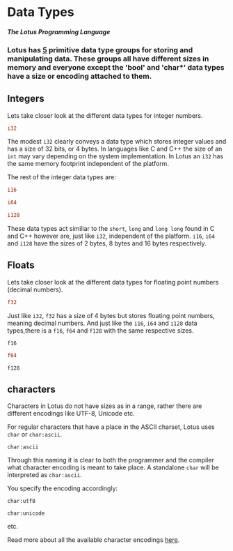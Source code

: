 # Data Types

#### _The Lotus Programming Language_

### Lotus has <u>5</u> primitive data type groups for storing and manipulating data. These groups all have different sizes in memory and everyone except the 'bool' and 'char\*' data types have a size or encoding attached to them.

## Integers

Lets take closer look at the different data types for integer numbers.

```rust
i32
```

The modest `i32` clearly conveys a data type which stores integer values and has a size of 32 bits, or 4 bytes. In languages like C and C++ the size of an `int` may vary depending on the system implementation. In Lotus an `i32` has the same memory footprint independent of the platform.

The rest of the integer data types are:

```rust
i16
```

```rust
i64
```

```rust
i128
```

These data types act similiar to the `short`, `long` and `long long` found in C and C++ however are, just like `i32`, independent of the platform. `i16`, `i64` and `i128` have the sizes of 2 bytes, 8 bytes and 16 bytes respectively.

## Floats

Lets take closer look at the different data types for floating point numbers (decimal numbers).

```rust
f32
```

Just like `i32`, `f32` has a size of 4 bytes but stores floating point numbers, meaning decimal numbers. And just like the `i16`, `i64` and `i128` data types,there is a `f16`, `f64` and `f128` with the same respective sizes.

```
f16
```

```rust
f64
```

```
f128
```

## characters

Characters in Lotus do not have sizes as in a range, rather there are different encodings like UTF-8, Unicode etc.

For regular characters that have a place in the ASCII charset, Lotus uses `char` or `char:ascii`.

```
char:ascii
```

Through this naming it is clear to both the programmer and the compiler what character encoding is meant to take place. A standalone `char` will be interpreted as `char:ascii`.

You specify the encoding accordingly:

```
char:utf8
```

```
char:unicode
```

etc.

Read more about all the available character encodings [here](../standards/character-encodings.md).
